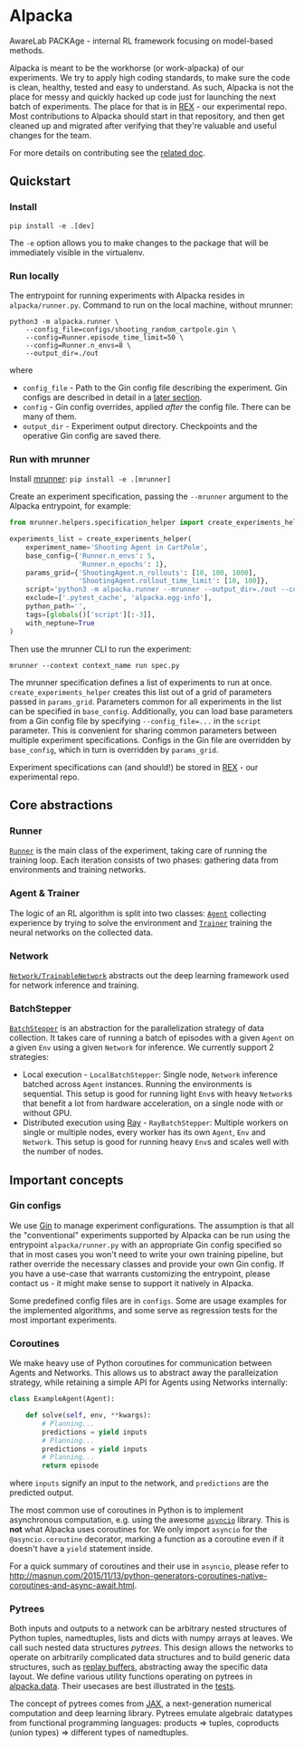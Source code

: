 # Alpacka

AwareLab PACKAge - internal RL framework focusing on model-based methods.

Alpacka is meant to be the workhorse (or work-alpacka) of our experiments. We try to apply high coding standards, to make sure the code is clean, healthy, tested and easy to understand. As such, Alpacka is not the place for messy and quickly hacked up code just for launching the next batch of experiments. The place for that is in [REX](https://gitlab.com/awarelab/rex) - our experimental repo. Most contributions to Alpacka should start in that repository, and then get cleaned up and migrated after verifying that they're valuable and useful changes for the team.

For more details on contributing see the [related doc](CONTRIBUTING.md).

## Quickstart

### Install

`pip install -e .[dev]`

The `-e` option allows you to make changes to the package that will be immediately visible in the virtualenv.

### Run locally

The entrypoint for running experiments with Alpacka resides in `alpacka/runner.py`. Command to run on the local machine, without mrunner:

```
python3 -m alpacka.runner \
    --config_file=configs/shooting_random_cartpole.gin \
    --config=Runner.episode_time_limit=50 \
    --config=Runner.n_envs=8 \
    --output_dir=./out
```

where

- `config_file` - Path to the Gin config file describing the experiment. Gin configs are described in detail in a [later section](#gin-configs).
- `config` - Gin config overrides, applied _after_ the config file. There can be many of them.
- `output_dir` - Experiment output directory. Checkpoints and the operative Gin config are saved there.

### Run with mrunner

Install [mrunner](https://gitlab.com/awarelab/mrunner): `pip install -e .[mrunner]`

<!-- TODO(koz4k): Link some doc for how to setup mrunner (creating contexts etc) that is actually maintained (do we even have one?!).  -->

Create an experiment specification, passing the `--mrunner` argument to the Alpacka entrypoint, for example:

```python
from mrunner.helpers.specification_helper import create_experiments_helper

experiments_list = create_experiments_helper(
    experiment_name='Shooting Agent in CartPole',
    base_config={'Runner.n_envs': 5,
                 'Runner.n_epochs': 1},
    params_grid={'ShootingAgent.n_rollouts': [10, 100, 1000],
                 'ShootingAgent.rollout_time_limit': [10, 100]},
    script='python3 -m alpacka.runner --mrunner --output_dir=./out --config_file=configs/shooting_random_cartpole.gin',
    exclude=['.pytest_cache', 'alpacka.egg-info'],
    python_path='',
    tags=[globals()['script'][:-3]],
    with_neptune=True
)
```

Then use the mrunner CLI to run the experiment:

```
mrunner --context context_name run spec.py
```

The mrunner specification defines a list of experiments to run at once. `create_experiments_helper` creates this list out of a grid of parameters passed in `params_grid`. Parameters common for all experiments in the list can be specified in `base_config`. Additionally, you can load base parameters from a Gin config file by specifying `--config_file=...` in the `script` parameter. This is convenient for sharing common parameters between multiple experiment specifications. Configs in the Gin file are overridden by `base_config`, which in turn is overridden by `params_grid`.

Experiment specifications can (and should!) be stored in [REX](https://gitlab.com/awarelab/rex) - our experimental repo.

<!-- TODO(koz4k): Add a readme to REX - what to put there, directory structure, some conventions. -->

## Core abstractions

### Runner

[`Runner`](alpacka/runner.py) is the main class of the experiment, taking care of running the training loop. Each iteration consists of two phases: gathering data from environments and training networks.

### Agent & Trainer

The logic of an RL algorithm is split into two classes: [`Agent`](alpacka/agents/base.py) collecting experience by trying to solve the environment and [`Trainer`](alpacka/trainers/base.py) training the neural networks on the collected data.

<!--TODO(koz4k): Describe Agent/OnlineAgent, Trainer and their responsibilities.-->

<!--TODO(koz4k): DeterministicMCTS. -->

### Network

[`Network/TrainableNetwork`](alpacka/networks/core.py) abstracts out the deep learning framework used for network inference and training.

### BatchStepper

[`BatchStepper`](alpacka/batch_steppers.py) is an abstraction for the parallelization strategy of data collection. It takes care of running a batch of episodes with a given `Agent` on a given `Env` using a given `Network` for inference. We currently support 2 strategies:

- Local execution - `LocalBatchStepper`: Single node, `Network` inference batched across `Agent` instances. Running the environments is sequential. This setup is good for running light `Env`s with heavy `Network`s that benefit a lot from hardware acceleration, on a single node with or without GPU.
- Distributed execution using [Ray](https://ray.readthedocs.io/en/latest/) - `RayBatchStepper`: Multiple workers on single or multiple nodes, every worker has its own `Agent`, `Env` and `Network`. This setup is good for running heavy `Env`s and scales well with the number of nodes.

## Important concepts

### Gin configs

We use [Gin](https://github.com/google/gin-config) to manage experiment configurations. The assumption is that all the "conventional" experiments supported by Alpacka can be run using the entrypoint `alpacka/runner.py` with an appropriate Gin config specified so that in most cases you won't need to write your own training pipeline, but rather override the necessary classes and provide your own Gin config. If you have a use-case that warrants customizing the entrypoint, please contact us - it might make sense to support it natively in Alpacka.

Some predefined config files are in `configs`. Some are usage examples for the implemented algorithms, and some serve as regression tests for the most important experiments.

<!-- TODO(koz4k): How they're structured (top-down config writing process), where to get them from (operative configs). -->

### Coroutines

We make heavy use of Python coroutines for communication between Agents and Networks. This allows us to abstract away the paralleization strategy, while retaining a simple API for Agents using Networks internally:

```python
class ExampleAgent(Agent):

    def solve(self, env, **kwargs):
        # Planning...
        predictions = yield inputs
        # Planning...
        predictions = yield inputs
        # Planning...
        return episode
```

where `inputs` signify an input to the network, and `predictions` are the predicted output.

The most common use of coroutines in Python is to implement asynchronous computation, e.g. using the awesome [`asyncio`](https://docs.python.org/3/library/asyncio.html) library. This is **not** what Alpacka uses coroutines for. We only import `asyncio` for the `@asyncio.coroutine` decorator, marking a function as a coroutine even if it doesn't have a `yield` statement inside.

For a quick summary of coroutines and their use in `asyncio`, please refer to <http://masnun.com/2015/11/13/python-generators-coroutines-native-coroutines-and-async-await.html>.

### Pytrees

Both inputs and outputs to a network can be arbitrary nested structures of Python tuples, namedtuples, lists and dicts with numpy arrays at leaves. We call such nested data structures *pytrees*. This design allows the networks to operate on arbitrarily complicated data structures and to build generic data structures, such as [replay buffers](alpacka/trainers/replay_buffers.py), abstracting away the specific data layout. We define various utility functions operating on pytrees in [alpacka.data](alpacka/data/ops.py). Their usecases are best illustrated in the [tests](alpacka/data/ops_test.py).

The concept of pytrees comes from [JAX](https://github.com/google/jax), a next-generation numerical computation and deep learning library. Pytrees emulate algebraic datatypes from functional programming languages: products => tuples, coproducts (union types) => different types of namedtuples.

